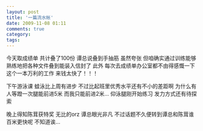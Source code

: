 ```yaml
---
layout: post
title: '一篇流水帐'
date: 2009-11-08 01:11
comments: true
category: 
tags:
---
```

    

今天取成绩单 共计叠了100份
谭总说叠到手抽筋 虽然夸张 但咱确实通过训练能够熟练地把各种文件叠到能装入信封了
此外 每次去成绩单办公室都不由得感慨一下这个一本万利的工作 来钱太快了！！！

下午游泳课 蛙泳比上周有进步 不过比起班里优秀水平还有不小的差距啊 为什么有人等蹬一次腿能前进5米 而我只能前进2米…
仰泳腿刚开始练习 发力方式还有待探索

晚上得知陈茸获特奖 无比的orz 谭总眼光非凡 不过话题不久便转到谭总和陈茸谁百米更快呢 不知道诶…
